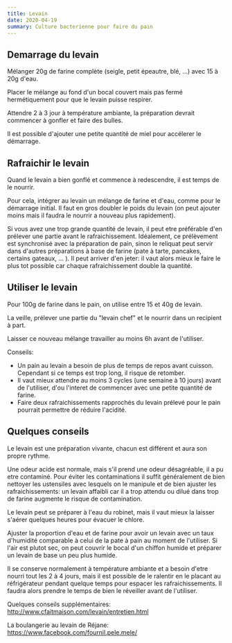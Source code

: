 ```yaml
---
title: Levain
date: 2020-04-19
summary: Culture bacterienne pour faire du pain
---
```



## Demarrage du levain

Mélanger 20g de farine complète (seigle, petit épeautre, blé, ...) avec 15 à 20g d'eau.

Placer le mélange au fond d'un bocal couvert mais pas fermé hermétiquement pour que le
levain puisse respirer.

Attendre 2 à 3 jour à température ambiante, la préparation devrait commencer à gonfler
et faire des bulles.

Il est possible d'ajouter une petite quantité de miel pour accélerer le démarrage.



## Rafraichir le levain

Quand le levain a bien gonflé et commence à redescendre, il est temps de le nourrir.

Pour cela, intégrer au levain un mélange de farine et d'eau, comme pour le démarrage initial.
Il faut en gros doubler le poids du levain (on peut ajouter moins mais il faudra le nourrir a
nouveau plus rapidement).

Si vous avez une trop grande quantité de levain, il peut etre préférable d'en prélever une
partie avant le rafraichissement. Idéalement, ce prélèvement est synchronisé avec la
préparation de pain, sinon le reliquat peut servir dans d'autres préparations à base de
farine (pate à tarte, pancakes, certains gateaux, ... ). Il peut arriver d'en jeter: il
vaut alors mieux le faire le plus tot possible car chaque rafraichissement double la
quantité.



## Utiliser le levain


Pour 100g de farine dans le pain, on utilise entre 15 et 40g de levain.

La veille, prélever une partie du "levain chef" et le nourrir dans un recipient à part.

Laisser ce nouveau mélange travailler au moins 6h avant de l'utiliser.

Conseils:
* Un pain au levain a besoin de plus de temps de repos avant cuisson. Cependant si ce temps
  est trop long, il risque de retomber.
* Il vaut mieux attendre au moins 3 cycles (une semaine à 10 jours) avant de l'utiliser,
  d'ou l'interet de commencer avec une petite quantité de farine.
* Faire deux rafraichissements rapprochés du levain prélevé pour le pain pourrait permettre
  de réduire l'acidité.


## Quelques conseils

Le levain est une préparation vivante, chacun est différent et aura son propre rythme.

Une odeur acide est normale, mais s'il prend une odeur désagréable, il a pu etre contaminé.
Pour éviter les contaminations il suffit généralement de bien nettoyer les ustensiles avec
lesquels on le manipule et de bien ajuster les rafraichissements: un levain affaibli car
il a trop attendu ou dilué dans trop de farine augmente le risque de contamination.

Le levain peut se préparer à l'eau du robinet, mais il vaut mieux la laisser s'aérer
quelques heures pour évacuer le chlore.

Ajuster la proportion d'eau et de farine pour avoir un levain avec un taux d'humidité
comparable à celui  de la pate à pain au moment de l'utiliser.
Si l'air est plutot sec, on peut couvrir le bocal d'un chiffon humide et préparer
un levain de base un peu plus humide.

Il se conserve normalement à température ambiante et a besoin d'etre nourri tout les 
2 à 4 jours, mais il est possible de le ralentir en le placant au réfrigérateur pendant
quelque temps pour espacer les rafraichissements.
Il faudra alors prendre le temps de bien le réveiller avant de l'utiliser.


Quelques conseils supplémentaires: http://www.cfaitmaison.com/levain/entretien.html


La boulangerie au levain de Réjane: https://www.facebook.com/fournil.pele.mele/

